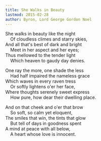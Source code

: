 ```yaml
---
title: She Walks in Beauty
lastmod: 2015-02-28
author: Byron, Lord George Gordon Noel
---
```

She walks in beauty like the night  
&nbsp;&nbsp;&nbsp; Of cloudless climes and starry skies,  
And all that's best of dark and bright  
&nbsp;&nbsp;&nbsp; Meet in her aspect and her eyes;  
Thus mellowed to the tender light  
&nbsp;&nbsp;&nbsp; Which heaven to gaudy day denies.  

One ray the more, one shade the less  
&nbsp;&nbsp;&nbsp; Had half impaired the nameless grace  
Which waves in every raven tress  
&nbsp;&nbsp;&nbsp; Or softly lightens o'er her face,  
Where thoughts serenely sweet express  
&nbsp;&nbsp;&nbsp; How pure, how dear their dwelling place.  

And on that cheek and o'er that brow  
&nbsp;&nbsp;&nbsp; So soft, so calm yet eloquent,  
The smiles that win, the tints that glow  
&nbsp;&nbsp;&nbsp; But tell of days in goodness spent  
A mind at peace with all below,  
&nbsp;&nbsp;&nbsp; A heart whose love is innocent.<br />

